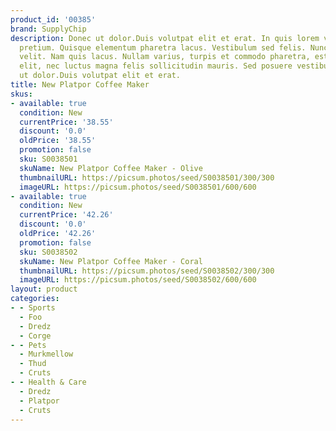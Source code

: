 ```yaml
---
product_id: '00385'
brand: SupplyChip
description: Donec ut dolor.Duis volutpat elit et erat. In quis lorem vitae elit consectetuer
  pretium. Quisque elementum pharetra lacus. Vestibulum sed felis. Nunc eleifend molestie
  velit. Nam quis lacus. Nullam varius, turpis et commodo pharetra, est eros bibendum
  elit, nec luctus magna felis sollicitudin mauris. Sed posuere vestibulum nisl. Donec
  ut dolor.Duis volutpat elit et erat.
title: New Platpor Coffee Maker
skus:
- available: true
  condition: New
  currentPrice: '38.55'
  discount: '0.0'
  oldPrice: '38.55'
  promotion: false
  sku: S0038501
  skuName: New Platpor Coffee Maker - Olive
  thumbnailURL: https://picsum.photos/seed/S0038501/300/300
  imageURL: https://picsum.photos/seed/S0038501/600/600
- available: true
  condition: New
  currentPrice: '42.26'
  discount: '0.0'
  oldPrice: '42.26'
  promotion: false
  sku: S0038502
  skuName: New Platpor Coffee Maker - Coral
  thumbnailURL: https://picsum.photos/seed/S0038502/300/300
  imageURL: https://picsum.photos/seed/S0038502/600/600
layout: product
categories:
- - Sports
  - Foo
  - Dredz
  - Corge
- - Pets
  - Murkmellow
  - Thud
  - Cruts
- - Health & Care
  - Dredz
  - Platpor
  - Cruts
---
```

